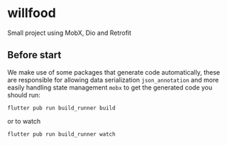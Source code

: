 # willfood

Small project using MobX, Dio and Retrofit

## Before start
We make use of some packages that generate code automatically, these are responsible for
allowing data serialization `json_annotation` and more easily handling state management `mobx`
to get the generated code you should run:

```
flutter pub run build_runner build
```

or to watch

```
flutter pub run build_runner watch
```